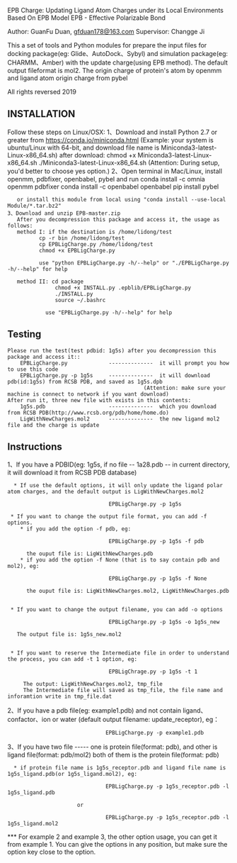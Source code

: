 EPB Charge: Updating Ligand Atom Charges under its Local Environments Based On EPB Model
EPB - Effective Polarizable Bond

Author: GuanFu Duan, gfduan178@163.com
Supervisor: Changge Ji

This a set of tools and Python modules for prepare the input files for docking package(eg: Glide、AutoDock、Sybyl) and simulation package(eg: CHARMM、Amber) with the update charge(using EPB method).
The default output fileformat is mol2.
The origin charge of protein's atom by openmm and ligand atom origin charge from pybel

All rights reversed 2019


INSTALLATION
------------
Follow these steps on Linux/OSX:
    1、Download and install Python 2.7 or greater from https://conda.io/miniconda.html
       (Example: your system is ubuntu/Linux with 64-bit, and download file name is Miniconda3-latest-Linux-x86_64.sh)
       after download: chmod +x  Miniconda3-latest-Linux-x86_64.sh
                       ./Miniconda3-latest-Linux-x86_64.sh
       (Attention: During setup, you'd better to choose yes option.)
    2、Open terminal in Mac/Linux, install openmm, pdbfixer, openbabel, pybel and run
       conda install -c omnia openmm pdbfixer
       conda install -c openbabel openbabel
       pip install pybel
       
       or install this module from local using "conda install --use-local Module/*.tar.bz2"
    3、Download and unzip EPB-master.zip
       After you decompression this package and access it, the usage as follows:
       method I: if the destination is /home/lidong/test
              cp -r bin /home/lidong/test
              cp EPBLigCharge.py /home/lidong/test
              chmod +x EPBLigCharge.py

              use "python EPBLigCharge.py -h/--help" or "./EPBLigCharge.py -h/--help" for help
    
       method II: cd package
                   chmod +x INSTALL.py .epblib/EPBLigCharge.py
                   ./INSTALL.py
                   source ~/.bashrc

                use "EPBLigCharge.py -h/--help" for help

Testing
-------
    Please run the test(test pdbid: 1g5s) after you decompression this package and access it::
        EPBLigCharge.py             --------------  it will prompt you how to use this code
        EPBLigCharge.py -p 1g5s     --------------  it will download pdb(id:1g5s) from RCSB PDB, and saved as 1g5s.dpb
                                               (Attention: make sure your machine is connect to network if you want download)
    After run it, three new file with exists in this contents:
        1g5s.pdb                    --------------  which you download from RCSB PDB(http://www.rcsb.org/pdb/home/home.do)
        LigWithNewCharges.mol2      --------------  the new ligand mol2 file and the charge is update



Instructions
-------------

   1、If you have a PDBID(eg: 1g5s, if no file -- 1a28.pdb -- in current directory, it will download it from RCSB PDB database)
      
      * If use the default options, it will only update the ligand polar atom charges, and the default output is LigWithNewCharges.mol2 
        
                                    EPBLigCharge.py -p 1g5s
        
     * If you want to change the output file format, you can add -f options.
        * if you add the option -f pdb, eg:
        
                                    EPBLigCharge.py -p 1g5s -f pdb
        
          the ouput file is: LigWithNewCharges.pdb 
        * if you add the option -f None (that is to say contain pdb and mol2), eg:
        
                                    EPBLigCharge.py -p 1g5s -f None
        
          the ouput file is: LigWithNewCharges.mol2, LigWithNewCharges.pdb 
     
     
     * If you want to change the output filename, you can add -o options

                                    EPBLigCharge.py -p 1g5s -o 1g5s_new
       
       The output file is: 1g5s_new.mol2 
       
       
     * If you want to reserve the Intermediate file in order to understand the process, you can add -t 1 option, eg:
   
                                    EPBLigChrage.py -p 1g5s -t 1

         The output: LigWithNewCharges.mol2, tmp_file 
         The Intermediate file will saved as tmp_file, the file name and inforamtion write in tmp_file.dat 
   
   		  
   2、If you have a pdb file(eg: example1.pdb) and not contain ligand、confactor、ion or water
      (default output filename: update_receptor), eg：
   
                                   EPBLigCharge.py -p example1.pdb
   
   3、If you have two file ----- one is protein file(format: pdb), and other is ligand file(format: pdb/mol2)
                                 both of them is the protein file(format: pdb)
   
      * if protein file name is 1g5s_receptor.pdb and ligand file name is 1g5s_ligand.pdb(or 1g5s_ligand.mol2), eg:
      
                                   EPBLigCharge.py -p 1g5s_receptor.pdb -l 1g5s_ligand.pdb
                          
                          or       
                          
                                   EPBLigCharge.py -p 1g5s_receptor.pdb -l 1g5s_ligand.mol2
      

   *** For example 2 and example 3, the other option usage, you can get it from example 1.
       You can give the options in any position, but make sure the option key close to the option.
